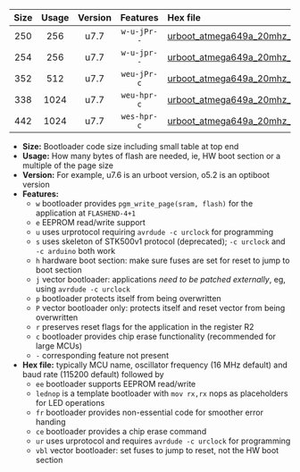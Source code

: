 |Size|Usage|Version|Features|Hex file|
|:-:|:-:|:-:|:-:|:--|
|250|256|u7.7|`w-u-jPr--`|[urboot_atmega649a_20mhz_115200bps_lednop_ur_vbl.hex](https://raw.githubusercontent.com/stefanrueger/urboot.hex/main/mcus/atmega649a/fcpu_20mhz/115200_bps/urboot_atmega649a_20mhz_115200bps_lednop_ur_vbl.hex)|
|254|256|u7.7|`w-u-jpr--`|[urboot_atmega649a_20mhz_115200bps_lednop_fr_ur_vbl.hex](https://raw.githubusercontent.com/stefanrueger/urboot.hex/main/mcus/atmega649a/fcpu_20mhz/115200_bps/urboot_atmega649a_20mhz_115200bps_lednop_fr_ur_vbl.hex)|
|352|512|u7.7|`weu-jPr-c`|[urboot_atmega649a_20mhz_115200bps_ee_lednop_fr_ce_ur_vbl.hex](https://raw.githubusercontent.com/stefanrueger/urboot.hex/main/mcus/atmega649a/fcpu_20mhz/115200_bps/urboot_atmega649a_20mhz_115200bps_ee_lednop_fr_ce_ur_vbl.hex)|
|338|1024|u7.7|`weu-hpr-c`|[urboot_atmega649a_20mhz_115200bps_ee_lednop_fr_ce_ur.hex](https://raw.githubusercontent.com/stefanrueger/urboot.hex/main/mcus/atmega649a/fcpu_20mhz/115200_bps/urboot_atmega649a_20mhz_115200bps_ee_lednop_fr_ce_ur.hex)|
|442|1024|u7.7|`wes-hpr-c`|[urboot_atmega649a_20mhz_115200bps_ee_lednop_fr_ce.hex](https://raw.githubusercontent.com/stefanrueger/urboot.hex/main/mcus/atmega649a/fcpu_20mhz/115200_bps/urboot_atmega649a_20mhz_115200bps_ee_lednop_fr_ce.hex)|

- **Size:** Bootloader code size including small table at top end
- **Usage:** How many bytes of flash are needed, ie, HW boot section or a multiple of the page size
- **Version:** For example, u7.6 is an urboot version, o5.2 is an optiboot version
- **Features:**
  + `w` bootloader provides `pgm_write_page(sram, flash)` for the application at `FLASHEND-4+1`
  + `e` EEPROM read/write support
  + `u` uses urprotocol requiring `avrdude -c urclock` for programming
  + `s` uses skeleton of STK500v1 protocol (deprecated); `-c urclock` and `-c arduino` both work
  + `h` hardware boot section: make sure fuses are set for reset to jump to boot section
  + `j` vector bootloader: applications *need to be patched externally*, eg, using `avrdude -c urclock`
  + `p` bootloader protects itself from being overwritten
  + `P` vector bootloader only: protects itself and reset vector from being overwritten
  + `r` preserves reset flags for the application in the register R2
  + `c` bootloader provides chip erase functionality (recommended for large MCUs)
  + `-` corresponding feature not present
- **Hex file:** typically MCU name, oscillator frequency (16 MHz default) and baud rate (115200 default) followed by
  + `ee` bootloader supports EEPROM read/write
  + `lednop` is a template bootloader with `mov rx,rx` nops as placeholders for LED operations
  + `fr` bootloader provides non-essential code for smoother error handing
  + `ce` bootloader provides a chip erase command
  + `ur` uses urprotocol and requires `avrdude -c urclock` for programming
  + `vbl` vector bootloader: set fuses to jump to reset, not the HW boot section
